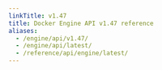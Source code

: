 ```yaml
---
linkTitle: v1.47
title: Docker Engine API v1.47 reference
aliases:
  - /engine/api/v1.47/
  - /engine/api/latest/
  - /reference/api/engine/latest/
---
```

